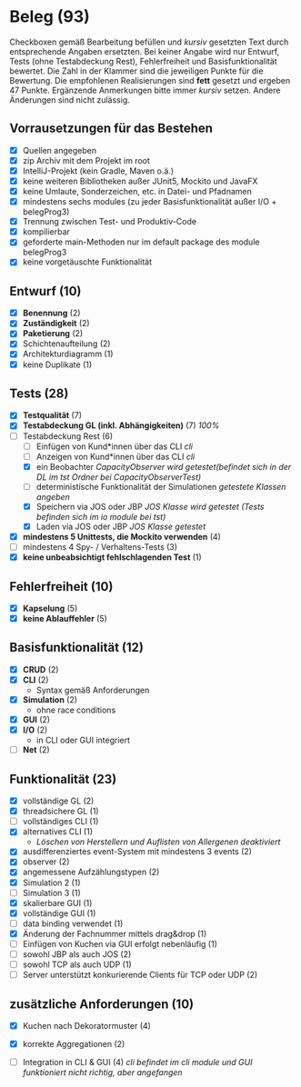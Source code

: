 # Beleg (93)
Checkboxen gemäß Bearbeitung befüllen und _kursiv_ gesetzten Text durch entsprechende Angaben ersetzten.
Bei keiner Angabe wird nur Entwurf, Tests (ohne Testabdeckung Rest), Fehlerfreiheit und Basisfunktionalität bewertet.
Die Zahl in der Klammer sind die jeweiligen Punkte für die Bewertung.
Die empfohlenen Realisierungen sind **fett** gesetzt und ergeben 47 Punkte.
Ergänzende Anmerkungen bitte immer _kursiv_ setzen. Andere Änderungen sind nicht zulässig.

## Vorrausetzungen für das Bestehen
- [x] Quellen angegeben
- [x] zip Archiv mit dem Projekt im root
- [x] IntelliJ-Projekt (kein Gradle, Maven o.ä.)
- [x] keine weiteren Bibliotheken außer JUnit5, Mockito und JavaFX
- [x] keine Umlaute, Sonderzeichen, etc. in Datei- und Pfadnamen
- [x] mindestens sechs modules (zu jeder Basisfunktionalität außer I/O + belegProg3)
- [x] Trennung zwischen Test- und Produktiv-Code
- [x] kompilierbar
- [x] geforderte main-Methoden nur im default package des module belegProg3
- [x] keine vorgetäuschte Funktionalität

## Entwurf (10)
- [x] **Benennung** (2)
- [x] **Zuständigkeit** (2)
- [x] **Paketierung** (2)
- [x] Schichtenaufteilung (2)
- [x] Architekturdiagramm (1)
- [x] keine Duplikate (1)

## Tests (28)
- [x] **Testqualität** (7)
- [x] **Testabdeckung GL (inkl. Abhängigkeiten)** (7) _100%_
- [ ] Testabdeckung Rest (6)
  - [ ] Einfügen von Kund*innen über das CLI _cli_
  - [ ] Anzeigen von Kund*innen über das CLI _cli_
  - [x] ein Beobachter _CapacityObserver wird getestet(befindet sich in der DL im tst Ordner bei CapacityObserverTest)_
  - [ ] deterministische Funktionalität der Simulationen _getestete Klassen angeben_
  - [x] Speichern via JOS oder JBP _JOS Klasse wird getestet (Tests befinden sich im io module bei tst)_
  - [x] Laden via JOS oder JBP _JOS Klasse getestet_
- [x] **mindestens 5 Unittests, die Mockito verwenden** (4)
- [ ] mindestens 4 Spy- / Verhaltens-Tests (3) 
- [x] **keine unbeabsichtigt fehlschlagenden Test** (1)

## Fehlerfreiheit (10)
- [x] **Kapselung** (5)
- [x] **keine Ablauffehler** (5)

## Basisfunktionalität (12)
- [x] **CRUD** (2)
- [x] **CLI** (2)
  * Syntax gemäß Anforderungen
- [x] **Simulation** (2)
  * ohne race conditions
- [x] **GUI** (2)
- [x] **I/O** (2)
  * in CLI oder GUI integriert
- [ ] **Net** (2)

## Funktionalität (23)
- [x] vollständige GL (2)
- [x] threadsichere GL (1)
- [ ] vollständiges CLI (1)
- [x] alternatives CLI (1)
  * _Löschen von Herstellern und Auflisten von Allergenen deaktiviert_
- [x] ausdifferenziertes event-System mit mindestens 3 events (2)
- [x] observer (2)
- [x] angemessene Aufzählungstypen (2)
- [x] Simulation 2 (1)
- [ ] Simulation 3 (1)
- [x] skalierbare GUI (1)
- [x] vollständige GUI (1)
- [ ] data binding verwendet (1)
- [x] Änderung der Fachnummer mittels drag&drop (1)
- [ ] Einfügen von Kuchen via GUI erfolgt nebenläufig (1)
- [ ] sowohl JBP als auch JOS (2)
- [ ] sowohl TCP als auch UDP (1)
- [ ] Server unterstützt konkurierende Clients für TCP oder UDP (2)

## zusätzliche Anforderungen (10)
- [x] Kuchen nach Dekoratormuster (4)
- [x] korrekte Aggregationen (2)
- [ ] Integration in CLI & GUI (4) _cli befindet im cli module und GUI funktioniert nicht richtig, aber angefangen_

